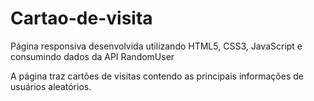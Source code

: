 # Cartao-de-visita
Página responsiva desenvolvida utilizando HTML5, CSS3, JavaScript e consumindo dados da API RandomUser 

A página traz cartões de visitas contendo as principais informações de usuários aleatórios.
